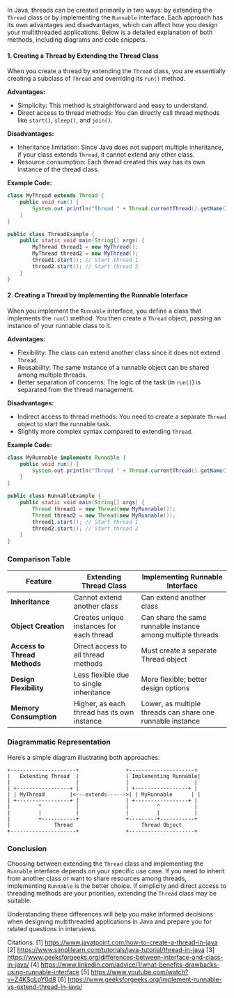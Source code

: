 

In Java, threads can be created primarily in two ways: by extending the `Thread` class or by implementing the `Runnable` interface. Each approach has its own advantages and disadvantages, which can affect how you design your multithreaded applications. Below is a detailed explanation of both methods, including diagrams and code snippets.

#### 1. Creating a Thread by Extending the Thread Class

When you create a thread by extending the `Thread` class, you are essentially creating a subclass of `Thread` and overriding its `run()` method.

**Advantages:**
- Simplicity: This method is straightforward and easy to understand.
- Direct access to thread methods: You can directly call thread methods like `start()`, `sleep()`, and `join()`.

**Disadvantages:**
- Inheritance limitation: Since Java does not support multiple inheritance, if your class extends `Thread`, it cannot extend any other class.
- Resource consumption: Each thread created this way has its own instance of the thread class.

**Example Code:**

```java
class MyThread extends Thread {
    public void run() {
        System.out.println("Thread " + Thread.currentThread().getName() + " is running.");
    }
}

public class ThreadExample {
    public static void main(String[] args) {
        MyThread thread1 = new MyThread();
        MyThread thread2 = new MyThread();
        thread1.start(); // Start thread 1
        thread2.start(); // Start thread 2
    }
}
```

#### 2. Creating a Thread by Implementing the Runnable Interface

When you implement the `Runnable` interface, you define a class that implements the `run()` method. You then create a `Thread` object, passing an instance of your runnable class to it.

**Advantages:**
- Flexibility: The class can extend another class since it does not extend `Thread`.
- Reusability: The same instance of a runnable object can be shared among multiple threads.
- Better separation of concerns: The logic of the task (in `run()`) is separated from the thread management.

**Disadvantages:**
- Indirect access to thread methods: You need to create a separate `Thread` object to start the runnable task.
- Slightly more complex syntax compared to extending `Thread`.

**Example Code:**

```java
class MyRunnable implements Runnable {
    public void run() {
        System.out.println("Thread " + Thread.currentThread().getName() + " is running.");
    }
}

public class RunnableExample {
    public static void main(String[] args) {
        Thread thread1 = new Thread(new MyRunnable());
        Thread thread2 = new Thread(new MyRunnable());
        thread1.start(); // Start thread 1
        thread2.start(); // Start thread 2
    }
}
```

### Comparison Table

| Feature                      | Extending Thread Class                | Implementing Runnable Interface       |
|------------------------------|---------------------------------------|---------------------------------------|
| **Inheritance**              | Cannot extend another class           | Can extend another class              |
| **Object Creation**          | Creates unique instances for each thread | Can share the same runnable instance among multiple threads |
| **Access to Thread Methods** | Direct access to all thread methods   | Must create a separate Thread object   |
| **Design Flexibility**       | Less flexible due to single inheritance | More flexible; better design options   |
| **Memory Consumption**       | Higher, as each thread has its own instance | Lower, as multiple threads can share one runnable instance |

### Diagrammatic Representation

Here’s a simple diagram illustrating both approaches:

```
+---------------------+               +---------------------+
|   Extending Thread  |               | Implementing Runnable|
|                     |               |                     |
| +-----------------+ |               | +-----------------+ |
| | MyThread        |<---extends------>| | MyRunnable      | |
| +-----------------+ |               | +-----------------+ |
|         ^           |               |         ^           |
|         |           |               |         |           |
|         +-----------+               +---------+-----------+
|              Thread                      Thread Object
+---------------------+               +---------------------+
```

### Conclusion

Choosing between extending the `Thread` class and implementing the `Runnable` interface depends on your specific use case. If you need to inherit from another class or want to share resources among threads, implementing `Runnable` is the better choice. If simplicity and direct access to threading methods are your priorities, extending the `Thread` class may be suitable.

Understanding these differences will help you make informed decisions when designing multithreaded applications in Java and prepare you for related questions in interviews.

Citations:
[1] https://www.javatpoint.com/how-to-create-a-thread-in-java
[2] https://www.simplilearn.com/tutorials/java-tutorial/thread-in-java
[3] https://www.geeksforgeeks.org/differences-between-interface-and-class-in-java/
[4] https://www.linkedin.com/advice/1/what-benefits-drawbacks-using-runnable-interface
[5] https://www.youtube.com/watch?v=Z4KSgLpY0d8
[6] https://www.geeksforgeeks.org/implement-runnable-vs-extend-thread-in-java/